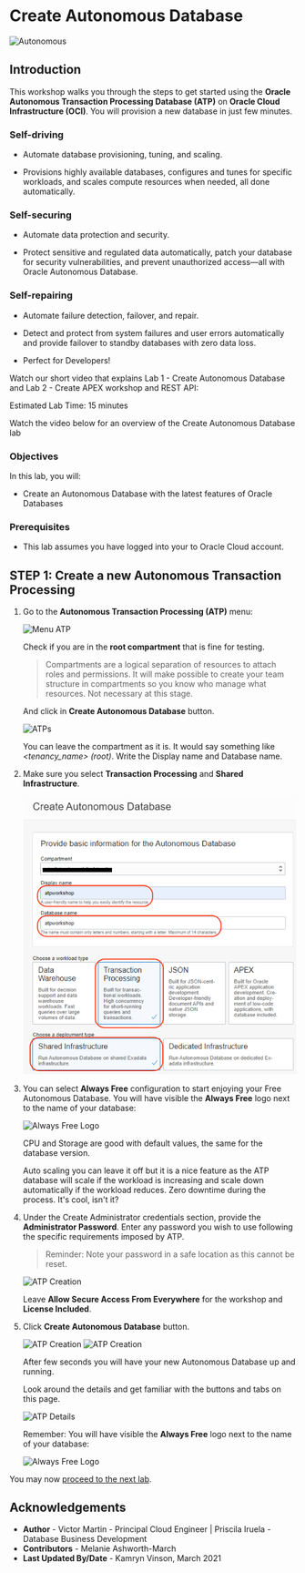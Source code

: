 # Create Autonomous Database

![Autonomous](./images/adb_banner.png)

## Introduction

This workshop walks you through the steps to get started using the **Oracle Autonomous Transaction Processing Database (ATP)** on **Oracle Cloud Infrastructure (OCI)**. You will provision a new database in just few minutes.

### Self-driving

- Automate database provisioning, tuning, and scaling.

- Provisions highly available databases, configures and tunes for specific workloads, and scales compute resources when needed, all done automatically.

### Self-securing

- Automate data protection and security.

- Protect sensitive and regulated data automatically, patch your database for security vulnerabilities, and prevent unauthorized access—all with Oracle Autonomous Database.

### Self-repairing

- Automate failure detection, failover, and repair.

- Detect and protect from system failures and user errors automatically and provide failover to standby databases with zero data loss.

- Perfect for Developers!

Watch our short video that explains Lab 1 - Create Autonomous Database and Lab 2 - Create APEX workshop and REST API:

[](youtube:S9WPR0N0f2E)

Estimated Lab Time: 15 minutes

Watch the video below for an overview of the Create Autonomous Database lab
[](youtube:tNBDb47sNmc)

### Objectives

In this lab, you will:
- Create an Autonomous Database with the latest features of Oracle Databases

### Prerequisites

- This lab assumes you have logged into your to Oracle Cloud account.

## **STEP 1**: Create a new Autonomous Transaction Processing

1. Go to the **Autonomous Transaction Processing (ATP)** menu:

    ![Menu ATP](./images/menu_atp.png)

    Check if you are in the **root compartment** that is fine for testing.

    > Compartments are a logical separation of resources to attach roles and permissions. It will make possible to create your team structure in compartments so you know who manage what resources. Not necessary at this stage.

    And click in **Create Autonomous Database** button.

    ![ATPs](./images/atps.png)

    You can leave the compartment as it is. It would say something like _<tenancy_name> (root)_. Write the Display name and Database name.

2. Make sure you select **Transaction Processing** and **Shared Infrastructure**.

    ![ATP Creation](./images/atp_creation_1_2.png)

3. You can select **Always Free** configuration to start enjoying your Free Autonomous Database. You will have visible the **Always Free** logo next to the name of your database:

    ![Always Free Logo](./images/always_free_logo.png)

    CPU and Storage are good with default values, the same for the database version.

    Auto scaling you can leave it off but it is a nice feature as the ATP database will scale if the workload is increasing and scale down automatically if the workload reduces. Zero downtime during the process. It's cool, isn't it?

4. Under the Create Administrator credentials section, provide the **Administrator Password**. Enter any password you wish to use following the specific requirements imposed by ATP.

    > Reminder: Note your password in a safe location as this cannot be reset.

    ![ATP Creation](./images/atp_creation_2.png)

   Leave **Allow Secure Access From Everywhere** for the workshop and **License Included**.

5. Click **Create Autonomous Database** button.

    ![ATP Creation](./images/atp_creation_3.png)
    ![ATP Creation](./images/atp_creation_4.png)

    After few seconds you will have your new Autonomous Database up and running.

    Look around the details and get familiar with the buttons and tabs on this page.

    ![ATP Details](./images/atp_details.png)

    Remember: You will have visible the **Always Free** logo next to the name of your database:

    ![Always Free Logo](./images/always_free_logo.png)

You may now [proceed to the next lab](#next).

## Acknowledgements

- **Author** - Victor Martin - Principal Cloud Engineer | Priscila Iruela - Database Business Development
- **Contributors** - Melanie Ashworth-March
- **Last Updated By/Date** - Kamryn Vinson, March 2021
